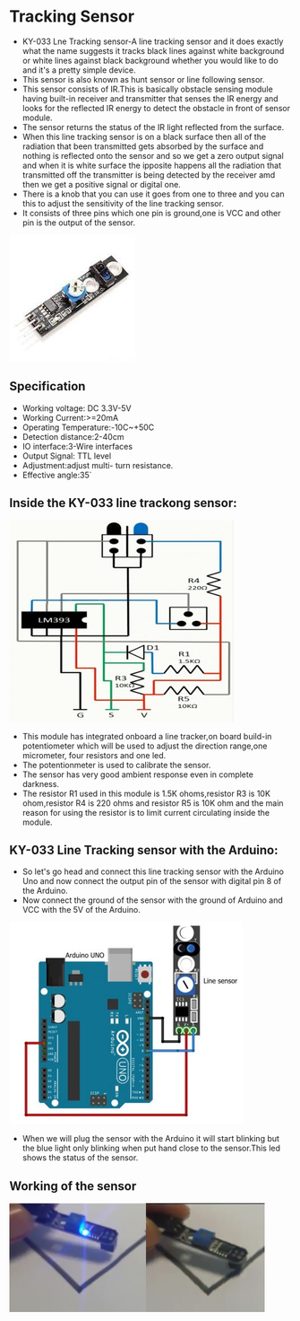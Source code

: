 # Tracking Sensor
- KY-033 Lne Tracking sensor-A line tracking sensor and it does exactly what the name suggests it tracks black lines against white background or white lines against black background whether you would like to do and it's a pretty simple device.
- This sensor is also known as hunt sensor or line following sensor.
- This sensor consists of IR.This is basically obstacle sensing module having built-in receiver and transmitter that senses the IR energy and looks for the reflected IR energy to detect the obstacle in front of sensor module.
- The sensor returns the status of the IR light reflected from the surface.
- When this line tracking sensor is on a black surface then all of the radiation that been transmitted gets absorbed by the surface and nothing is reflected onto the sensor and so we get a zero output signal and when it is white surface the ipposite happens all the radiation that transmitted off the transmitter is being detected by the receiver amd then we get a positive signal or digital one.
- There is a knob that you can use it goes from one to three and you can this to adjust the sensitivity of the line tracking sensor.
- It consists of three pins which one pin is ground,one is VCC and other pin is the output of the sensor.
<img src="IMG/download.jpeg">

## Specification 
- Working voltage: DC 3.3V-5V
- Working Current:>=20mA
- Operating Temperature:-10C~+50C
- Detection distance:2-40cm
- IO interface:3-Wire interfaces
- Output Signal: TTL level 
- Adjustment:adjust multi- turn resistance.
- Effective angle:35`
## Inside the KY-033 line trackong sensor:
<img src="IMG/inside-the-ky-033-line-tracking-Sensor-module-400x360.jpg">
 
- This module has integrated onboard a line tracker,on board build-in potentiometer which will be used to adjust the direction range,one micrometer, four resistors and one led.
- The potentionmeter is used to calibrate the sensor.
- The sensor has very good ambient response even in complete darkness.
- The resistor R1 used in this module is 1.5K ohoms,resistor R3 is 10K ohom,resistor R4 is 220 ohms and resistor R5 is 10K ohm and the main reason for using the resistor is to limit current circulating inside the module.
## KY-033 Line Tracking sensor with the Arduino:
- So let's go head and connect this line tracking sensor with the Arduino Uno and now connect the output pin of the sensor with digital pin 8 of the Arduino.
- Now connect the ground of the sensor with the ground of Arduino and VCC with the 5V of the Arduino.
<img src="IMG/line-sensor-with-arduino-interfacig-ky-033-line-tracking-Sensor-417x360.jpg">
 
- When we will plug the sensor with the Arduino it will start blinking but the blue light only blinking when put hand close to the sensor.This led shows the status of the sensor.
## Working of the sensor
<img src="IMG/line-tracking-sensor-surface-detection.jpg">
